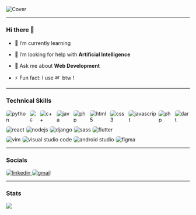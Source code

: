 <!--
**Anonymous616/Anonymous616** is a ✨ _special_ ✨ repository because its `README.md` (this file) appears on your GitHub profile.-->

<!-- Cover -->
<img src="https://user-images.githubusercontent.com/58945356/132537731-ca6396a6-b019-4e05-8eeb-21f3401b5fd2.png" alt="Cover" />

---

### Hi there 👋

<!--- 🔭 I’m currently working on ... -->

<!-- - 👯 I’m looking to collaborate on ... -->

- 📖 I’m currently learning <img style="border-radius: 5px; height: 16px" src="https://img.shields.io/badge/NEXT%20JS-000000.svg?style=for-the-badge&logo=Next.js&labelColor=000000">

- 🤔 I’m looking for help with **Artificial Intelligence**

- 💬 Ask me about **Web Development**

<!-- - <span style="display: flex; align-items:center; gap: 6px" >📫 How to reach me :
  <a style="display: flex; align-items:center; gap: 6px" href="mailto:deongracias1@gmail.com" target="_blank"><img style="border-radius: 5px; height: 1.5rem" src="https://img.shields.io/badge/Gmail-D14836?style=for-the-badge&logo=gmail&logoColor=white" alt="gmail" /></a></span> -->

- ⚡ Fun fact: I use <img style="border-radius: 5px; height: 16px" src="https://img.shields.io/badge/Arch-1793D1?style=for-the-badge&logo=arch-linux&logoColor=white" alt="arch linux"> btw !

---

### Technical Skills

<div style="display: flex; flex-direction: column; gap: 10px;">
  <span style="display:flex; gap: 5px;">
    <img style="border-radius: 5px;" src="https://img.shields.io/badge/Python-14354C?style=for-the-badge&logo=python&logoColor=white" alt="python">
    <img style="border-radius: 5px;" src="https://img.shields.io/badge/c-%2300599C.svg?style=for-the-badge&logo=c&logoColor=white" alt="c">
    <img style="border-radius: 5px;" src="https://img.shields.io/badge/c++-%2300599C.svg?style=for-the-badge&logo=c%2B%2B&logoColor=white" alt="c++">
    <img style="border-radius: 5px;" src="https://img.shields.io/badge/java-%23ED8B00.svg?style=for-the-badge&logo=java&logoColor=white" alt="java">
    <img style="border-radius: 5px;" src="https://img.shields.io/badge/Go-00ADD8?style=for-the-badge&logo=go&logoColor=white" alt="php">
    <img style="border-radius: 5px;" src="https://img.shields.io/badge/html5-%23E34F26.svg?style=for-the-badge&logo=html5&logoColor=white" alt="html5">
    <img style="border-radius: 5px;" src="https://img.shields.io/badge/css3-%231572B6.svg?style=for-the-badge&logo=css3&logoColor=white" alt="css3">
    <img style="border-radius: 5px;" src="https://img.shields.io/badge/JavaScript-F7DF1E?style=for-the-badge&logo=javascript&logoColor=black" alt="javascript">
    <img style="border-radius: 5px;" src="https://img.shields.io/badge/php-%23777BB4.svg?style=for-the-badge&logo=php&logoColor=white" alt="php">
    <img style="border-radius: 5px;" src="https://img.shields.io/badge/dart-%230175C2.svg?style=for-the-badge&logo=dart&logoColor=white" alt="dart">
  </span>
  <span style="display:flex; gap: 5px;">
    <img style="border-radius: 5px;" src="https://img.shields.io/badge/react-%2320232a.svg?style=for-the-badge&logo=react&logoColor=%2361DAFB" alt="react">
    <img style="border-radius: 5px;" src="https://img.shields.io/badge/Node.js-43853D?style=for-the-badge&logo=node.js&logoColor=white" alt="nodejs">
    <img style="border-radius: 5px;" src="https://img.shields.io/badge/django-%23092E20.svg?style=for-the-badge&logo=django&logoColor=white" alt="django">
    <img style="border-radius: 5px;" src="https://img.shields.io/badge/SASS-hotpink.svg?style=for-the-badge&logo=SASS&logoColor=white" alt="sass">
    <img style="border-radius: 5px;" src="https://img.shields.io/badge/Flutter-%2302569B.svg?style=for-the-badge&logo=Flutter&logoColor=white" alt="flutter">
  </span>
  <span style="display:flex; gap: 5px;">
    <img style="border-radius: 5px;" src="https://img.shields.io/badge/VIM-%2311AB00.svg?style=for-the-badge&logo=vim&logoColor=white" alt="vim">
    <img style="border-radius: 5px;" src="https://img.shields.io/badge/Visual%20Studio%20Code-0078d7.svg?style=for-the-badge&logo=visual-studio-code&logoColor=white" alt="visual studio code">
    <img style="border-radius: 5px;" src="https://img.shields.io/badge/Android%20Studio-3DDC84.svg?style=for-the-badge&logo=android-studio&logoColor=white" alt="android studio">
    <img style="border-radius: 5px;" src="https://img.shields.io/badge/figma-%23F24E1E.svg?style=for-the-badge&logo=figma&logoColor=white" alt="figma">
  </span>
</div>

---

### Socials

<span>
  <a href="https://www.linkedin.com/in/deongracias/" target="_blank">
    <img style="border-radius: 5px;" src="https://img.shields.io/badge/linkedin-%230077B5.svg?style=for-the-badge&logo=linkedin&logoColor=white" alt="linkedin" />
  </a>
  <a href="mailto:deongracias1@gmail.com" target="_blank">
    <img style="border-radius: 5px;" src="https://img.shields.io/badge/Gmail-D14836?style=for-the-badge&logo=gmail&logoColor=white" alt="gmail" />
  </a>
</span>

---

### Stats

<img src="https://github-readme-stats.vercel.app/api?username=deon-gracias&&show_icons=true&title_color=FFFFFF&icon_color=FFFFFF&text_color=FFFFFF&bg_color=121212" />
</div>
